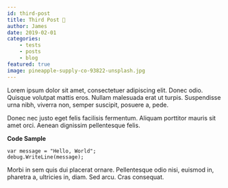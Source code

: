 ```yaml
---
id: third-post
title: Third Post 🍍
author: James
date: 2019-02-01
categories: 
    - tests
    - posts
    - blog 
featured: true
image: pineapple-supply-co-93822-unsplash.jpg
---
```

Lorem ipsum dolor sit amet, consectetuer adipiscing elit. Donec odio. Quisque volutpat mattis eros. Nullam malesuada erat ut turpis. Suspendisse urna nibh, viverra non, semper suscipit, posuere a, pede.

Donec nec justo eget felis facilisis fermentum. Aliquam porttitor mauris sit amet orci. Aenean dignissim pellentesque felis.

**Code Sample**

```
var message = "Hello, World";
debug.WriteLine(message);
```

Morbi in sem quis dui placerat ornare. Pellentesque odio nisi, euismod in, pharetra a, ultricies in, diam. Sed arcu. Cras consequat.